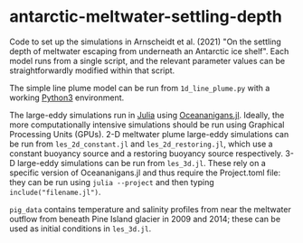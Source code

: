 # antarctic-meltwater-settling-depth
Code to set up the simulations in Arnscheidt et al. (2021) "On the settling depth of meltwater escaping from underneath an Antarctic ice shelf". Each model runs from a single script, and the relevant parameter values can be straightforwardly modified within that script.

The simple line plume model can be run from `1d_line_plume.py` with a working [Python3](https://www.python.org/downloads/) environment.

The large-eddy simulations run in [Julia](https://julialang.org/) using [Oceananigans.jl](https://github.com/CliMA/Oceananigans.jl). Ideally, the more computationally intensive simulations should be run using Graphical Processing Units (GPUs). 2-D meltwater plume large-eddy simulations can be run from `les_2d_constant.jl` and `les_2d_restoring.jl`, which use a constant buoyancy source and a restoring buoyancy source respectively. 3-D large-eddy simulations can be run from `les_3d.jl`. These rely on a specific version of Oceananigans.jl and thus require the Project.toml file: they can be run using `julia --project` and then typing `include("filename.jl")`. 

`pig_data` contains temperature and salinity profiles from near the meltwater outflow from beneath Pine Island glacier in 2009 and 2014; these can be used as initial conditions in `les_3d.jl`.
